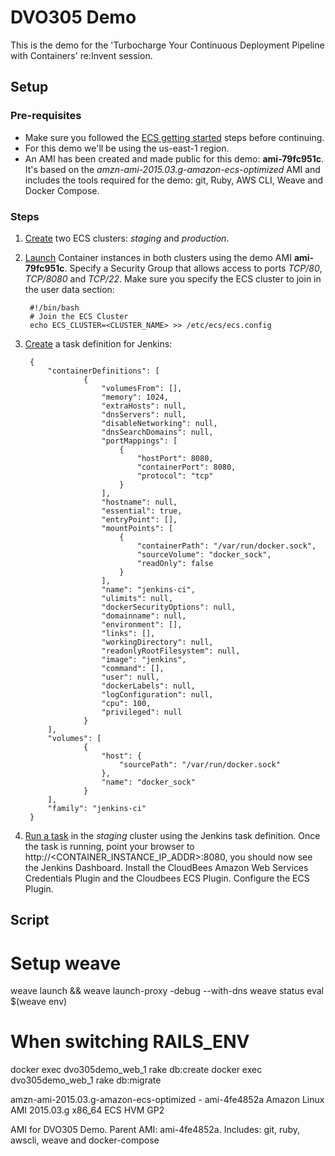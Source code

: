 # DVO305 Demo
This is the demo for the 'Turbocharge Your Continuous Deployment Pipeline with Containers' re:Invent session.

## Setup
### Pre-requisites
* Make sure you followed the [ECS getting started](http://docs.aws.amazon.com/AmazonECS/latest/developerguide/get-set-up-for-amazon-ecs.html) steps before continuing.
* For this demo we'll be using the us-east-1 region.
* An AMI has been created and made public for this demo: **ami-79fc951c**. It's based on the *amzn-ami-2015.03.g-amazon-ecs-optimized* AMI and includes the tools required for the demo: git, Ruby, AWS CLI, Weave and Docker Compose.

### Steps
1. [Create](http://docs.aws.amazon.com/AmazonECS/latest/developerguide/ECS_AWSCLI.html#AWSCLI_create_cluster) two ECS clusters: *staging* and *production*.
2. [Launch](http://docs.aws.amazon.com/AmazonECS/latest/developerguide/launch_container_instance.html) Container instances in both clusters using the demo AMI **ami-79fc951c**. Specify a Security Group that allows access to ports *TCP/80*, *TCP/8080* and *TCP/22*. Make sure you specify the ECS cluster to join in the user data section:

		#!/bin/bash
		# Join the ECS Cluster
		echo ECS_CLUSTER=<CLUSTER_NAME> >> /etc/ecs/ecs.config

3. [Create](http://docs.aws.amazon.com/AmazonECS/latest/developerguide/create-task-definition.html) a task definition for Jenkins:

		{
			"containerDefinitions": [
					{
						"volumesFrom": [],
						"memory": 1024,
						"extraHosts": null,
						"dnsServers": null,
						"disableNetworking": null,
						"dnsSearchDomains": null,
						"portMappings": [
							{
								"hostPort": 8080,
								"containerPort": 8080,
								"protocol": "tcp"
							}
						],
						"hostname": null,
						"essential": true,
						"entryPoint": [],
						"mountPoints": [
							{
								"containerPath": "/var/run/docker.sock",
								"sourceVolume": "docker_sock",
								"readOnly": false
							}
						],
						"name": "jenkins-ci",
						"ulimits": null,
						"dockerSecurityOptions": null,
						"domainname": null,
						"environment": [],
						"links": [],
						"workingDirectory": null,
						"readonlyRootFilesystem": null,
						"image": "jenkins",
						"command": [],
						"user": null,
						"dockerLabels": null,
						"logConfiguration": null,
						"cpu": 100,
						"privileged": null
					}
			],
			"volumes": [
					{
						"host": {
							"sourcePath": "/var/run/docker.sock"
						},
						"name": "docker_sock"
					}
			],
			"family": "jenkins-ci"
		}

4. [Run a task](http://docs.aws.amazon.com/AmazonECS/latest/developerguide/ecs_run_task.html) in the *staging* cluster using the Jenkins task definition. Once the task is running, point your browser to http://<CONTAINER_INSTANCE_IP_ADDR>:8080, you should now see the Jenkins Dashboard. Install the CloudBees Amazon Web Services Credentials Plugin and the Cloudbees ECS Plugin. Configure the ECS Plugin.

## Script



# Setup weave
weave launch && weave launch-proxy -debug --with-dns
weave status
eval $(weave env)

# When switching RAILS_ENV
docker exec dvo305demo_web_1 rake db:create
docker exec dvo305demo_web_1 rake db:migrate

amzn-ami-2015.03.g-amazon-ecs-optimized - ami-4fe4852a
Amazon Linux AMI 2015.03.g x86_64 ECS HVM GP2

AMI for DVO305 Demo. Parent AMI: ami-4fe4852a. Includes: git, ruby, awscli, weave and docker-compose
